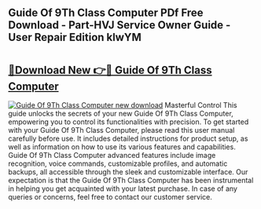 ## Guide Of 9Th Class Computer PDf Free Download - Part-HVJ Service Owner Guide - User Repair Edition klwYM

# <h2><a href="http://bc74082.oget.top/?id=Guide+Of+9Th+Class+Computer">🔗Download New 👉🔴 Guide Of 9Th Class Computer</a></h2>

[![Guide Of 9Th Class Computer new download](https://i.imgur.com/5g1atiW.png)](http://bc74082.oget.top/?id=Guide+Of+9Th+Class+Computer)
Masterful Control This guide unlocks the secrets of your new Guide Of 9Th Class Computer, empowering you to control its functionalities with precision. To get started with your Guide Of 9Th Class Computer, please read this user manual carefully before use. It includes detailed instructions for product setup, as well as information on how to use its various features and capabilities. Guide Of 9Th Class Computer advanced features include image recognition, voice commands, customizable profiles, and automatic backups, all accessible through the sleek and customizable interface. Our expectation is that the Guide Of 9Th Class Computer has been instrumental in helping you get acquainted with your latest purchase. In case of any queries or concerns, feel free to contact our customer service.
